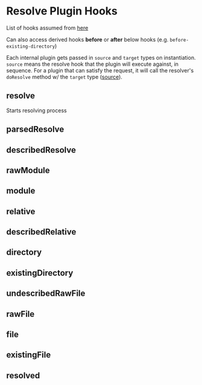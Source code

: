 # Resolve Plugin Hooks

List of hooks assumed from [here](https://github.com/webpack/enhanced-resolve/blob/635c2c7e33910bb89845bbeb8ef2c4eda36527f2/lib/ResolverFactory.js#L152-L167)

Can also access derived hooks **before** or **after** below hooks (e.g. `before-existing-directory`)

Each internal plugin gets passed in `source` and `target` types on instantiation. `source` means the resolve hook that the plugin will execute against, in sequence. For a plugin that can satisfy the request, it will call the resolver's `doResolve` method w/ the `target` type ([source](https://github.com/webpack/webpack.js.org/issues/1458#issuecomment-330445790)).

## resolve

Starts resolving process

## parsedResolve

## describedResolve

## rawModule

## module

## relative

## describedRelative

## directory

## existingDirectory

## undescribedRawFile

## rawFile

## file

## existingFile

## resolved
